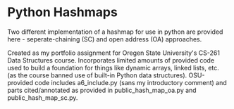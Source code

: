 # Python Hashmaps
Two different implementation of a hashmap for use in python are provided here - seperate-chaining (SC) and open address (OA) approaches. 

Created as my portfolio assignment for Oregen State University's CS-261 Data Structures course. Incorporates limited amounts of provided code used to build a foundation for things like dynamic arrays, linked lists, etc. (as the course banned use of built-in Python data structures). OSU-provided code includes a6_include.py (sans my introductory comment) and parts cited/annotated as provided in public_hash_map_oa.py and public_hash_map_sc.py.
